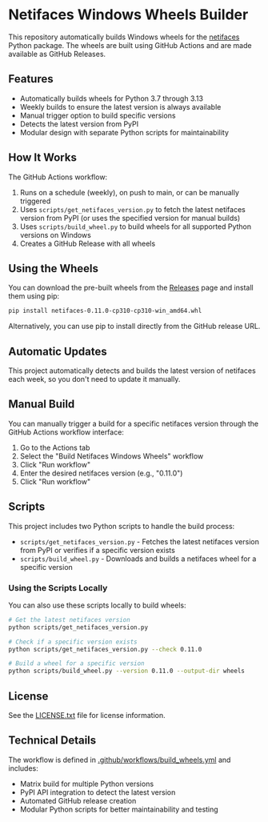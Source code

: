 # Netifaces Windows Wheels Builder

This repository automatically builds Windows wheels for the [netifaces](https://pypi.org/project/netifaces/) Python package. The wheels are built using GitHub Actions and are made available as GitHub Releases.

## Features

- Automatically builds wheels for Python 3.7 through 3.13
- Weekly builds to ensure the latest version is always available
- Manual trigger option to build specific versions
- Detects the latest version from PyPI
- Modular design with separate Python scripts for maintainability

## How It Works

The GitHub Actions workflow:

1. Runs on a schedule (weekly), on push to main, or can be manually triggered
2. Uses `scripts/get_netifaces_version.py` to fetch the latest netifaces version from PyPI (or uses the specified version for manual builds)
3. Uses `scripts/build_wheel.py` to build wheels for all supported Python versions on Windows
4. Creates a GitHub Release with all wheels

## Using the Wheels

You can download the pre-built wheels from the [Releases](../../releases) page and install them using pip:

```bash
pip install netifaces-0.11.0-cp310-cp310-win_amd64.whl
```

Alternatively, you can use pip to install directly from the GitHub release URL.

## Automatic Updates

This project automatically detects and builds the latest version of netifaces each week, so you don't need to update it manually.

## Manual Build

You can manually trigger a build for a specific netifaces version through the GitHub Actions workflow interface:

1. Go to the Actions tab
2. Select the "Build Netifaces Windows Wheels" workflow
3. Click "Run workflow"
4. Enter the desired netifaces version (e.g., "0.11.0")
5. Click "Run workflow"

## Scripts

This project includes two Python scripts to handle the build process:

- `scripts/get_netifaces_version.py` - Fetches the latest netifaces version from PyPI or verifies if a specific version exists
- `scripts/build_wheel.py` - Downloads and builds a netifaces wheel for a specific version

### Using the Scripts Locally

You can also use these scripts locally to build wheels:

```bash
# Get the latest netifaces version
python scripts/get_netifaces_version.py

# Check if a specific version exists
python scripts/get_netifaces_version.py --check 0.11.0

# Build a wheel for a specific version
python scripts/build_wheel.py --version 0.11.0 --output-dir wheels
```

## License

See the [LICENSE.txt](LICENSE.txt) file for license information.

## Technical Details

The workflow is defined in [.github/workflows/build_wheels.yml](.github/workflows/build_wheels.yml) and includes:

- Matrix build for multiple Python versions
- PyPI API integration to detect the latest version
- Automated GitHub release creation
- Modular Python scripts for better maintainability and testing 
